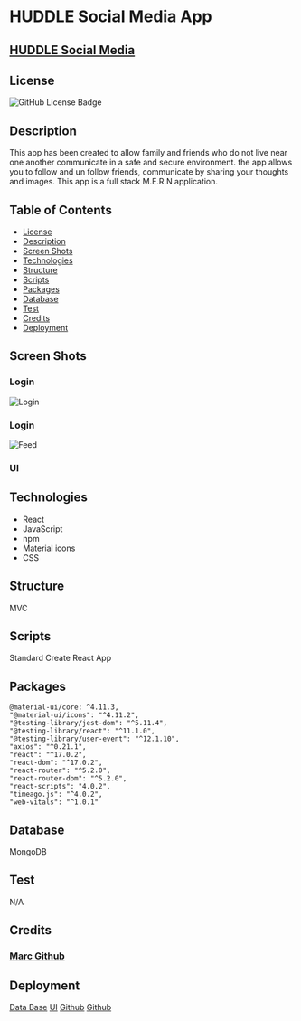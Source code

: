 # HUDDLE Social Media App

## [HUDDLE Social Media](https://github.com/Fishgif/project-3-ui)
## License
![GitHub License Badge](https://shields.io/badge/license-MIT-green)
## Description
This app has been created to allow family and friends who do not live near one another communicate in a safe and secure environment. the app allows you to follow and un follow friends, communicate by sharing your thoughts and images. This app is a full stack M.E.R.N application.


## Table of Contents 
* [License](#license)
* [Description](#description)
* [Screen Shots](#screen-shots)
* [Technologies](#technologies)
* [Structure](#structure)
* [Scripts](#scripts)
* [Packages](#packages)
* [Database](#database)
* [Test](#test)
* [Credits](#credits)
* [Deployment](#deployment)

## Screen Shots
### Login

![Login](./assets/images/huddlelogin.png)

### Login
![Feed](./assets/images/feed.png)


### UI


## Technologies
- React
- JavaScript
- npm
- Material icons
- CSS


## Structure
MVC

## Scripts
Standard Create React App

## Packages

    @material-ui/core: ^4.11.3,
    "@material-ui/icons": "^4.11.2",
    "@testing-library/jest-dom": "^5.11.4",
    "@testing-library/react": "^11.1.0",
    "@testing-library/user-event": "^12.1.10",
    "axios": "^0.21.1",
    "react": "^17.0.2",
    "react-dom": "^17.0.2",
    "react-router": "^5.2.0",
    "react-router-dom": "^5.2.0",
    "react-scripts": "4.0.2",
    "timeago.js": "^4.0.2",
    "web-vitals": "^1.0.1"

## Database
MongoDB


## Test
N/A

## Credits

### [Marc Github](https://github.com/Fishgif)

## Deployment

[Data Base](https://huddle-social-media.herokuapp.com/)
[UI](https://dapper-madeleine-783831.netlify.app)
[Github](https://github.com/Fishgif/project-3-ui)
[Github](https://github.com/Fishgif/project-3)

